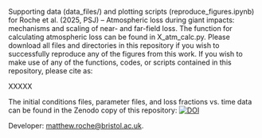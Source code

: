 Supporting data (data_files/) and plotting scripts (reproduce_figures.ipynb) for Roche et al. (2025, PSJ) – Atmospheric loss during giant impacts: mechanisms and scaling of near- and far-field loss. The function for calculating atmospheric loss can be found in X_atm_calc.py. Please download all files and directories in this repository if you wish to successfully reproduce any of the figures from this work. If you wish to make use of any of the functions, codes, or scripts contained in this repository, please cite as:

XXXXX

The initial conditions files, parameter files, and loss fractions vs. time data can be found in the Zenodo copy of this repository: [![DOI](https://zenodo.org/badge/DOI/10.5281/zenodo.15124315.svg)](https://doi.org/10.5281/zenodo.15124315)

Developer: matthew.roche@bristol.ac.uk. 
